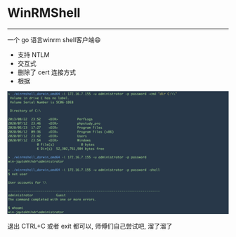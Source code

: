 # WinRMShell

------

 一个 go 语言winrm shell客户端😄

-	支持 NTLM
-	交互式
-	删除了 cert 连接方式
-	根据

![image-20200727104529838](README.assets/image-20200727104529838.png)

退出 CTRL+C 或者 exit 都可以, 师傅们自己尝试吧, 溜了溜了